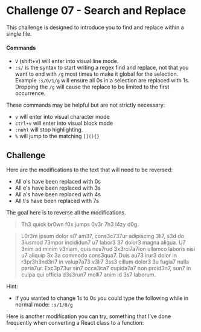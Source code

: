 # Challenge 07 - Search and Replace

This challenge is designed to introduce you to find and replace within a single file.

#### Commands

* `V` (shift+v) will enter into visual line mode.
* `:s/` is the syntax to start writing a regex find and replace, not that you want to end with `/g` most times to make it global for the selection.
Example `:s/0/1/g` will ensure all 0s in a selection are replaced with 1s.
Dropping the `/g` will cause the replace to be limited to the first occurrence.

These commands may be helpful but are not strictly necessary:

* `v` will enter into visual character mode
* `ctrl+v` will enter into visual block mode
* `:nohl` will stop highlighting.
* `%` will jump to the matching `[](){}`

## Challenge

Here are the modifications to the text that will need to be reversed:

* All o's have been replaced with 0s
* All e's have been replaced with 3s
* All a's have been replaced with 4s
* All t's have been replaced with 7s

The goal here is to reverse all the modifications.

> Th3 quick br0wn f0x jumps 0v3r 7h3 l4zy d0g.

> L0r3m ipsum dolor si7 am37, cons3c737ur adipiscing 3li7, s3d do 3iusmod 73mpor incididun7 u7 labor3 37 dolor3 magna aliqua. U7 3nim ad minim v3niam, quis nos7rud 3x3rci7a7ion ullamco laboris nisi u7 aliquip 3x 3a commodo cons3qua7. Duis au73 irur3 dolor in r3pr3h3nd3ri7 in volup7a73 v3li7 3ss3 cillum dolor3 3u fugia7 nulla paria7ur. Exc3p73ur sin7 occa3ca7 cupida7a7 non proid3n7, sun7 in culpa qui officia d3s3run7 molli7 anim id 3s7 laborum.



Hint:

* If you wanted to change 1s to 0s you could type the following while in normal mode: `:s/1/0/g`

Here is another modification you can try, something that I've done frequently when converting a React class to a function:
